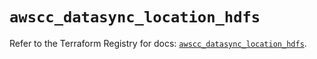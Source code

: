 # `awscc_datasync_location_hdfs`

Refer to the Terraform Registry for docs: [`awscc_datasync_location_hdfs`](https://registry.terraform.io/providers/hashicorp/awscc/0.70.0/docs/resources/datasync_location_hdfs).
